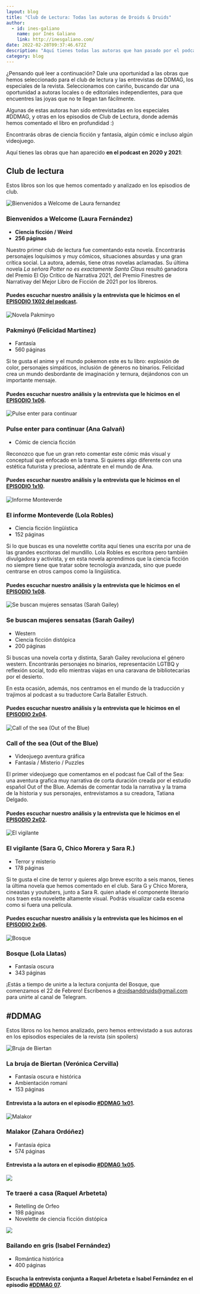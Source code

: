 ```yaml
---
layout: blog
title: "Club de Lectura: Todas las autoras de Droids & Druids"
author:
  - id: ines-galiano
    name: por Inés Galiano
    link: http://inesgaliano.com/
date: 2022-02-28T09:37:46.672Z
description: "Aquí tienes todas las autoras que han pasado por el podcast "
category: blog
---
```

¿Pensando qué leer a continuación? Dale una oportunidad a las obras que hemos seleccionado para el club de lectura y las entrevistas de DDMAG, los especiales de la revista. Seleccionamos con cariño, buscando dar una oportunidad a autoras locales o de editoriales independientes, para que encuentres las joyas que no te llegan tan fácilmente.

Algunas de estas autoras han sido entrevistadas en los especiales #DDMAG, y otras en los episodios de Club de Lectura, donde además hemos comentado el libro en profundidad :) 

Encontrarás obras de ciencia ficción y fantasía, algún cómic e incluso algún videojuego. 

Aquí tienes las obras que han aparecido **en el podcast en 2020 y 2021**:

## Club de lectura

Estos libros son los que hemos comentado y analizado en los episodios de club.

![Bienvenidos a Welcome de Laura fernandez](/public/images/screen-shot-2022-02-28-at-10.55.20-am.png)

### **Bienvenidos a Welcome** (Laura Fernández)

* **Ciencia ficción / Weird**
* **256 páginas**

Nuestro primer club de lectura fue comentando esta novela. Encontrarás personajes loquísimos y muy cómicos, situaciones absurdas y una gran crítica social. La autora, además, tiene otras novelas aclamadas. Su última novela *La señora Potter no es exactamente Santa Claus* resultó ganadora del Premio El Ojo Crítico de Narrativa 2021, del Premio Finestres de Narrativa[](https://es.wikipedia.org/wiki/Laura_Fern%C3%A1ndez_(escritora)#cite_note-3)​ y del Mejor Libro de Ficción de 2021 por los libreros.

#### Puedes escuchar nuestro análisis y la entrevista que le hicimos en el [EPISODIO 1X02 del podcast](https://droidsanddruids.com/podcast/2020/07/25/episodio-2.html).

![Novela Pakminyo](/public/images/p2.png)

### Pakminyó (Felicidad Martínez)

* Fantasía
* 560 páginas

Si te gusta el anime y el mundo pokemon este es tu libro: explosión de color, personajes simpáticos, inclusión de géneros no binarios. Felicidad crea un mundo desbordante de imaginación y ternura, dejándonos con un importante mensaje.

#### Puedes escuchar nuestro análisis y la entrevista que le hicimos en el [EPISODIO 1x06](https://droidsanddruids.com/podcast/2020/12/06/d-d-1x06-club-lectura-pakminy%C3%B3.html).

![Pulse enter para continuar](/public/images/p.png)

### Pulse enter para continuar (Ana Galvañ)

* Cómic de ciencia ficción

Reconozco que fue un gran reto comentar este cómic más visual y conceptual que enfocado en la trama. Si quieres algo diferente con una estética futurista y preciosa, adéntrate en el mundo de Ana.

#### Puedes escuchar nuestro análisis y la entrevista que le hicimos en el [EPISODIO 1x10](https://droidsanddruids.com/podcast/2021/04/11/d-d-1x10-cl-pulse-enter-para-continuar.html).

![Informe Monteverde](/public/images/i.png)

### El informe Monteverde (Lola Robles)

* Ciencia ficción lingüística
* 152 páginas

Si lo que buscas es una novelette cortita aquí tienes una escrita por una de las grandes escritoras del mundillo. Lola Robles es escritora pero también divulgadora y activista, y en esta novela aprendimos que la ciencia ficción no siempre tiene que tratar sobre tecnología avanzada, sino que puede centrarse en otros campos como la lingüística.

#### Puedes escuchar nuestro análisis y la entrevista que le hicimos en el [EPISODIO 1x08](https://droidsanddruids.com/podcast/2021/01/11/d-d-1x08-club-lectura-el-informe-monteverde.html).

![Se buscan mujeres sensatas (Sarah Gailey)](/public/images/s.png)

### Se buscan mujeres sensatas (Sarah Gailey)

* Western
* Ciencia ficción distópica
* 200 páginas

Si buscas una novela corta y distinta, Sarah Gailey revoluciona el género western. Encontrarás personajes no binarios, representación LGTBQ y reflexión social, todo ello mientras viajas en una caravana de bibliotecarias por el desierto. 

En esta ocasión, además, nos centramos en el mundo de la traducción y trajimos al podcast a su traductore Carla Bataller Estruch.

#### Puedes escuchar nuestro análisis y la entrevista que le hicimos en el [EPISODIO 2x04](https://droidsanddruids.com/podcast/2021/11/05/d-d-2x04-cl-se-buscan-mujeres-sensatas.html).

![Call of the sea (Out of the Blue)](/public/images/c.png)

### Call of the sea (Out of the Blue)

* Videojuego aventura gráfica 
* Fantasía / Misterio / Puzzles

El primer videojuego que comentamos en el podcast fue Call of the Sea: una aventura grafica muy narrativa de corta duración creada por el estudio español Out of the Blue. Además de comentar toda la narrativa y la trama de la historia y sus personajes, entrevistamos a su creadora, Tatiana Delgado.

#### Puedes escuchar nuestro análisis y la entrevista que le hicimos en el [EPISODIO 2x02](https://droidsanddruids.com/podcast/2021/11/05/d-d-2x02-cl-call-of-the-sea-videojuego.html).

![El vigilante](/public/images/v.png)

### El vigilante (Sara G, Chico Morera y Sara R.)

* Terror y misterio
* 178 páginas

Si te gusta el cine de terror y quieres algo breve escrito a seis manos, tienes la última novela que hemos comentado en el club. Sara G y Chico Morera, cineastas y youtubers, junto a Sara R. quien añade el componente literario nos traen esta novelette altamente visual. Podrás visualizar cada escena como si fuera una película.

#### Puedes escuchar nuestro análisis y la entrevista que les hicimos en el [EPISODIO 2x06](https://droidsanddruids.com/podcast/2022/02/28/d-d-2x06-cl-el-vigilante-con-sara-g-chico-morera-sara-r.html).

![Bosque](/public/images/b2.png)

### Bosque (Lola Llatas)

* Fantasía oscura
* 343 páginas

¡Estás a tiempo de unirte a la lectura conjunta del Bosque, que comenzamos el 22 de Febrero! Escríbenos a droidsanddruids@gmail.com para unirte al canal de Telegram.

## \#DDMAG

Estos libros no los hemos analizado, pero hemos entrevistado a sus autoras en los episodios especiales de la revista (sin spoilers)

![Bruja de Biertan](/public/images/b.png)

### La bruja de Biertan (Verónica Cervilla)

* Fantasía oscura e histórica
* Ambientación romaní
* 153 páginas

#### Entrevista a la autora en el episodio [\#DDMAG 1x01](https://droidsanddruids.com/podcast/2021/02/05/ddmag-1x01-entrevista-a-ver%C3%B3nica-cervilla.html).

![Malakor](/public/images/978841219219.jpeg)

### Malakor (Zahara Ordóñez)

* Fantasía épica
* 574 páginas

#### Entrevista a la autora en el episodio [\#DDMAG 1x05](https://go.ivoox.com/rf/70596394).

![](/public/images/t.jpeg)

### Te traeré a casa (Raquel Arbeteta)

* Retelling de Orfeo 
* 198 páginas
* Novelette de ciencia ficción distópica

![](/public/images/b4.png)

### Bailando en gris (Isabel Fernández)

* Romántica histórica
* 400 páginas

#### Escucha la entrevista conjunta a Raquel Arbeteta e Isabel Fernández en el episodio [\#DDMAG 07](https://droidsanddruids.com/podcast/2022/01/06/ddmag-07-arte-con-raquel-arbeteta-e-isabel-fdez-madrid.html).
